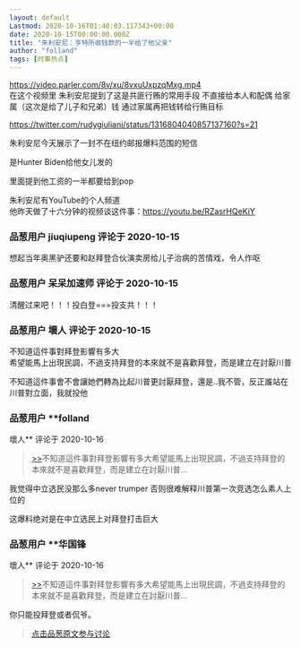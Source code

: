 ```yaml
---
layout: default
Lastmod: 2020-10-16T01:40:03.117343+00:00
date: 2020-10-15T00:00:00.000Z
title: "朱利安尼：亨特所收钱款的一半给了他父亲"
author: "folland"
tags: [时事热点]
---
```


https://video.parler.com/8v/xu/8vxuUxpzqMxg.mp4  
在这个视频里 朱利安尼提到了这是共匪行贿的常用手段 不直接给本人和配偶 给家属（这次是给了儿子和兄弟）钱 通过家属再把钱转给行贿目标  
  
  
https://twitter.com/rudygiuliani/status/1316804040857137160?s=21  
  
朱利安尼今天展示了一封不在纽约邮报爆料范围的短信   
  
是Hunter Biden给他女儿发的  
  
里面提到他工资的一半都要给到pop  
  
  
朱利安尼有YouTube的个人频道  
他昨天做了十六分钟的视频谈这件事：https://youtu.be/RZasrHQeKiY

            
### 品葱用户 **jiuqiupeng** 评论于 2020-10-15
        
想起当年奥黑驴还要和赵拜登合伙演卖房给儿子治病的苦情戏，令人作呕
        


            
### 品葱用户 **呆呆加速师** 评论于 2020-10-15
        
清醒过来吧！！！投白登===投支共！！！
        


            
### 品葱用户 **壞人** 评论于 2020-10-15
        
不知道這件事對拜登影響有多大  
希望能馬上出現民調，不過支持拜登的本來就不是喜歡拜登，而是建立在討厭川普  
  
不知道這件事會不會讓她們轉為比起川普更討厭拜登，還是..我不管，反正誰站在川普對立面，我就投他
        


            
### 品葱用户 **folland 
壞人** 评论于 2020-10-16
        
> [\>>]( "/article/item_id-517331#")不知道這件事對拜登影響有多大希望能馬上出現民調，不過支持拜登的本來就不是喜歡拜登，而是建立在討厭川普...

  
  
我觉得中立选民没那么多never trumper 否则很难解释川普第一次竞选怎么素人上位的  
  
这爆料绝对是在中立选民上对拜登打击巨大
        


            
### 品葱用户 **华国锋 
壞人** 评论于 2020-10-16
        
> [\>>]( "/article/item_id-517331#")不知道這件事對拜登影響有多大希望能馬上出現民調，不過支持拜登的本來就不是喜歡拜登，而是建立在討厭川普...

  
  
你只能投拜登或者侃爷。
        






> [点击品葱原文参与讨论](https://pincong.rocks/article/25105)

